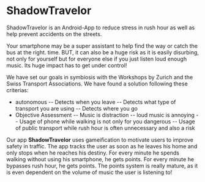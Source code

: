 # ShadowTravelor

ShadowTravelor is an Android-App to reduce stress in rush hour as well as help prevent 
accidents on the streets.  

Your smartphone may be a super assistant to help find the way or catch the bus at the right. time. 
BUT, it can also be a huge risk as it is easily disurbing, not only for yourself but for everyone 
else if you just listen loud enough music. Its huge impact has to get under control!

We have set our goals in symbiosis with the Workshops by Zurich and the Swiss Transport Associations. 
We have found a solution following these criterias:

- autonomous
	-- Detects when you leave
	-- Detects what type of transport you are using
	-- Detects where you go
- Objective Assessment
	-- Music is distraction
	-- loud music is annoying
	-- Usage of phone while walking is not only for you dangerous
	-- Usage of public transport while rush hour is often unnecessary and also a risk
	
Our app **ShadowTravelor** uses gameification to motivate users to improve safety in traffic. 
The app tracks the user as soon as he leaves his home and only stops when he reaches his destiny. 
For every minute he spends walking without using his smartphone, he gets points. 
For every minute he bypasses rush hour, he gets points. 
The points system is really mature, as it is even dependent on the volume of music the user is listening to!

